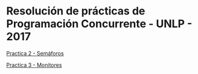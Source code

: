 # Resolución de prácticas de Programación Concurrente - UNLP - 2017

[Practica 2 - Semáforos](Practicas/Practica02.md)

[Practica 3 - Monitores](Practicas/Practica03.md)
